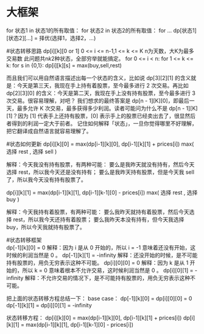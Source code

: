 # 大框架
for 状态1 in 状态1的所有取值：
    for 状态2 in 状态2的所有取值：
        for ...
            dp[状态1][状态2][...] = 择优(选择1，选择2，...)



#状态转移思路
dp[i][k][0 or 1]
0 <= i <= n-1,1 <= k <= K
n为天数，大K为最多交易数
此问题共n*k*2种状态，全部穷举就能搞定。
for 0 <= i < n:
    for 1 <= k <= k:
        for s in {0,1}:
            dp[i][k][s] = max(buy,sell,rest)

而且我们可以用自然语言描述出每一个状态的含义，比如说 dp[3][2][1] 的含义就是：今天是第三天，我现在手上持有着股票，至今最多进行 2 次交易。再比如 dp[2][3][0] 的含义：今天是第二天，我现在手上没有持有股票，至今最多进行 3 次交易。很容易理解，对吧？
我们想求的最终答案是 dp[n - 1][K][0]，即最后一天，最多允许 K 次交易，最多获得多少利润。读者可能问为什么不是 dp[n - 1][K][1]？因为 [1] 代表手上还持有股票，[0] 表示手上的股票已经卖出去了，很显然后者得到的利润一定大于前者。
记住如何解释「状态」，一旦你觉得哪里不好理解，把它翻译成自然语言就容易理解了。    


#状态如何更新
dp[i][k][0] = max(dp[i-1][k][0], dp[i-1][k][1] + prices[i])
              max(   选择 rest  ,             选择 sell      )

解释：今天我没有持有股票，有两种可能：
要么是我昨天就没有持有，然后今天选择 rest，所以我今天还是没有持有；
要么是我昨天持有股票，但是今天我 sell 了，所以我今天没有持有股票了。

dp[i][k][1] = max(dp[i-1][k][1], dp[i-1][k-1][0] - prices[i])
              max(   选择 rest  ,           选择 buy         )

解释：今天我持有着股票，有两种可能：
要么我昨天就持有着股票，然后今天选择 rest，所以我今天还持有着股票；
要么我昨天本没有持有，但今天我选择 buy，所以今天我就持有股票了。

#状态转移框架    
dp[-1][k][0] = 0
解释：因为 i 是从 0 开始的，所以 i = -1 意味着还没有开始，这时候的利润当然是 0 。
dp[-1][k][1] = -infinity
解释：还没开始的时候，是不可能持有股票的，用负无穷表示这种不可能。
dp[i][0][0] = 0
解释：因为 k 是从 1 开始的，所以 k = 0 意味着根本不允许交易，这时候利润当然是 0 。
dp[i][0][1] = -infinity
解释：不允许交易的情况下，是不可能持有股票的，用负无穷表示这种不可能。     

把上面的状态转移方程总结一下：
base case：
dp[-1][k][0] = dp[i][0][0] = 0
dp[-1][k][1] = dp[i][0][1] = -infinity

状态转移方程：
dp[i][k][0] = max(dp[i-1][k][0], dp[i-1][k][1] + prices[i])
dp[i][k][1] = max(dp[i-1][k][1], dp[i-1][k-1][0] - prices[i])     

      